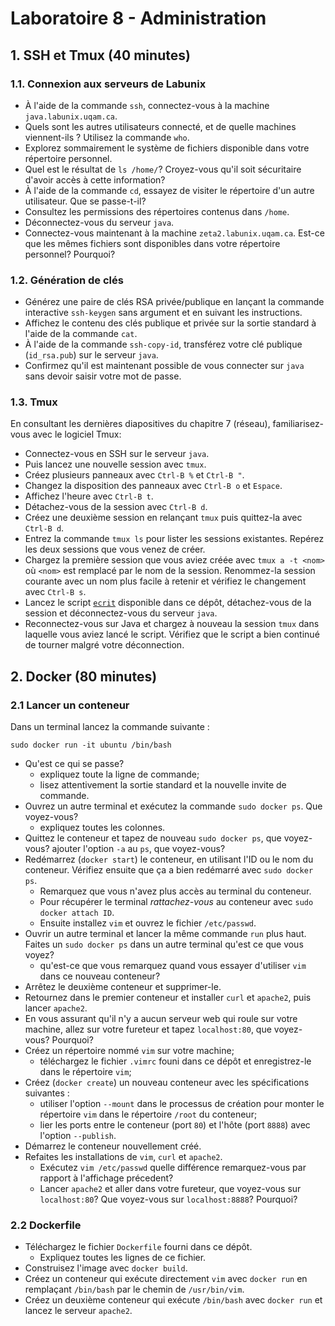 # Laboratoire 8 - Administration

## 1. SSH et Tmux (40 minutes)

### 1.1. Connexion aux serveurs de Labunix

- À l'aide de la commande `ssh`, connectez-vous à la machine
  `java.labunix.uqam.ca`.
- Quels sont les autres utilisateurs connecté, et de quelle machines
  viennent-ils ? Utilisez la commande `who`.
- Explorez sommairement le système de fichiers disponible dans votre répertoire
  personnel.
- Quel est le résultat de `ls /home/`? Croyez-vous qu'il soit sécuritaire
  d'avoir accès à cette information?
- À l'aide de la commande `cd`, essayez de visiter le répertoire d'un autre
  utilisateur. Que se passe-t-il?
- Consultez les permissions des répertoires contenus dans `/home`.
- Déconnectez-vous du serveur `java`.
- Connectez-vous maintenant à la machine `zeta2.labunix.uqam.ca`. Est-ce que les
  mêmes fichiers sont disponibles dans votre répertoire personnel? Pourquoi?

### 1.2. Génération de clés

- Générez une paire de clés RSA privée/publique en lançant la commande
  interactive `ssh-keygen` sans argument et en suivant les instructions.
- Affichez le contenu des clés publique et privée sur la sortie standard à
  l'aide de la commande `cat`.
- À l'aide de la commande `ssh-copy-id`, transférez votre clé publique
  (`id_rsa.pub`) sur le serveur `java`.
- Confirmez qu'il est maintenant possible de vous connecter sur `java` sans
  devoir saisir votre mot de passe.

### 1.3. Tmux

En consultant les dernières diapositives du chapitre 7 (réseau),
familiarisez-vous avec le logiciel Tmux:

- Connectez-vous en SSH sur le serveur `java`.
- Puis lancez une nouvelle session avec `tmux`.
- Créez plusieurs panneaux avec `Ctrl-B %` et `Ctrl-B "`.
- Changez la disposition des panneaux avec `Ctrl-B o` et `Espace`.
- Affichez l'heure avec `Ctrl-B t`.
- Détachez-vous de la session avec `Ctrl-B d`.
- Créez une deuxième session en relançant `tmux` puis quittez-la avec
  `Ctrl-B d`.
- Entrez la commande `tmux ls` pour lister les sessions existantes. Repérez les
  deux sessions que vous venez de créer.
- Chargez la première session que vous aviez créée avec `tmux a -t <nom>` où
  `<nom>` est remplacé par le nom de la session. Renommez-la session courante
  avec un nom plus facile à retenir et vérifiez le changement avec `Ctrl-B s`.
- Lancez le script [`ecrit`](./ecrit) disponible dans ce dépôt, détachez-vous
  de la session et déconnectez-vous du serveur `java`.
- Reconnectez-vous sur Java et chargez à nouveau la session `tmux` dans
  laquelle vous aviez lancé le script. Vérifiez que le script a bien continué
  de tourner malgré votre déconnection.

## 2. Docker (80 minutes)

### 2.1 Lancer un conteneur

Dans un terminal lancez la commande suivante :
```
sudo docker run -it ubuntu /bin/bash
```
- Qu'est ce qui se passe?
    - expliquez toute la ligne de commande;
    - lisez attentivement la sortie standard et la nouvelle invite de commande.
- Ouvrez un autre terminal et exécutez la commande `sudo docker ps`. Que voyez-vous? 
    - expliquez toutes les colonnes.
- Quittez le conteneur et tapez de nouveau `sudo docker ps`, que voyez-vous? ajouter l'option `-a` au `ps`, que voyez-vous? 
- Redémarrez (`docker start`) le conteneur, en utilisant l'ID ou le nom du conteneur. Vérifiez ensuite que ça a bien redémarré avec `sudo docker ps`. 
   - Remarquez que vous n'avez plus accès au terminal du conteneur.
   - Pour récupérer le terminal _rattachez-vous_ au conteneur avec `sudo docker attach ID`.
   - Ensuite installez `vim` et ouvrez le fichier `/etc/passwd`.
- Ouvrir un autre terminal et lancer la même commande `run` plus haut. Faites un `sudo docker ps` dans un autre terminal qu'est ce que vous voyez?
    - qu'est-ce que vous remarquez quand vous essayer d'utiliser `vim` dans ce nouveau conteneur?
- Arrêtez le deuxième conteneur et supprimer-le.
- Retournez dans le premier conteneur et installer `curl` et `apache2`, puis lancer `apache2`.
- En vous assurant qu'il n'y a aucun serveur web qui roule sur votre machine, allez sur votre fureteur et tapez `localhost:80`, que voyez-vous? Pourquoi?
- Créez un répertoire nommé `vim` sur votre machine;
    - téléchargez le fichier `.vimrc` founi dans ce dépôt et enregistrez-le dans le répertoire `vim`;
- Créez (`docker create`) un nouveau conteneur avec les spécifications suivantes :
    - utiliser l'option `--mount` dans le processus de création pour monter le répertoire `vim` dans le répertoire `/root` du conteneur;
    - lier les ports entre le conteneur (port `80`) et l'hôte (port `8888`) avec l'option `--publish`.
- Démarrez le conteneur nouvellement créé. 
- Refaites les installations de `vim`, `curl` et `apache2`.
    - Exécutez `vim /etc/passwd` quelle différence remarquez-vous par rapport à l'affichage précedent?
    - Lancer `apache2` et aller dans votre fureteur, que voyez-vous sur `localhost:80`? Que voyez-vous sur `localhost:8888`? Pourquoi?

### 2.2 Dockerfile
- Téléchargez le fichier `Dockerfile` fourni dans ce dépôt.
    - Expliquez toutes les lignes de ce fichier.
- Construisez l'image avec `docker build`.
- Créez un conteneur qui exécute directement `vim` avec `docker run` en remplaçant `/bin/bash` par le chemin de `/usr/bin/vim`.
- Créez un deuxième conteneur qui exécute `/bin/bash` avec `docker run` et lancez le serveur `apache2`.

